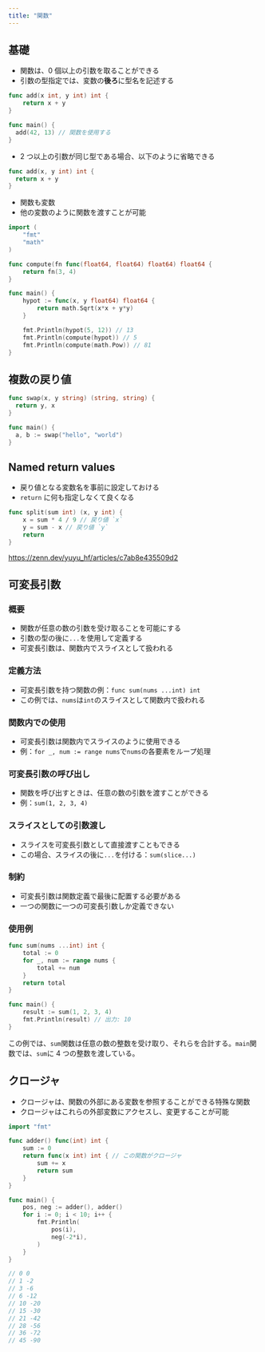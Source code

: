 ```yaml
---
title: "関数"
---
```


## 基礎

- 関数は、0 個以上の引数を取ることができる
- 引数の型指定では、変数の**後ろ**に型名を記述する

```go
func add(x int, y int) int {
	return x + y
}

func main() {
  add(42, 13) // 関数を使用する
}
```

- 2 つ以上の引数が同じ型である場合、以下のように省略できる

```go
func add(x, y int) int {
  return x + y
}
```

- 関数も変数
- 他の変数のように関数を渡すことが可能

```go
import (
	"fmt"
	"math"
)

func compute(fn func(float64, float64) float64) float64 {
	return fn(3, 4)
}

func main() {
	hypot := func(x, y float64) float64 {
		return math.Sqrt(x*x + y*y)
	}

	fmt.Println(hypot(5, 12)) // 13
	fmt.Println(compute(hypot)) // 5
	fmt.Println(compute(math.Pow)) // 81
}

```

## 複数の戻り値

```go
func swap(x, y string) (string, string) {
  return y, x
}

func main() {
  a, b := swap("hello", "world")
}
```

## Named return values

- 戻り値となる変数名を事前に設定しておける
- `return` に何も指定しなくて良くなる

```go
func split(sum int) (x, y int) {
	x = sum * 4 / 9 // 戻り値 `x`
	y = sum - x // 戻り値 `y`
	return
}
```

https://zenn.dev/yuyu_hf/articles/c7ab8e435509d2

## 可変長引数

### 概要

- 関数が任意の数の引数を受け取ることを可能にする
- 引数の型の後に`...`を使用して定義する
- 可変長引数は、関数内でスライスとして扱われる

### 定義方法

- 可変長引数を持つ関数の例：`func sum(nums ...int) int`
- この例では、`nums`は`int`のスライスとして関数内で扱われる

### 関数内での使用

- 可変長引数は関数内でスライスのように使用できる
- 例：`for _, num := range nums`で`nums`の各要素をループ処理

### 可変長引数の呼び出し

- 関数を呼び出すときは、任意の数の引数を渡すことができる
- 例：`sum(1, 2, 3, 4)`

### スライスとしての引数渡し

- スライスを可変長引数として直接渡すこともできる
- この場合、スライスの後に`...`を付ける：`sum(slice...)`

### 制約

- 可変長引数は関数定義で最後に配置する必要がある
- 一つの関数に一つの可変長引数しか定義できない

### 使用例

```go
func sum(nums ...int) int {
    total := 0
    for _, num := range nums {
        total += num
    }
    return total
}

func main() {
    result := sum(1, 2, 3, 4)
    fmt.Println(result) // 出力: 10
}
```

この例では、`sum`関数は任意の数の整数を受け取り、それらを合計する。`main`関数では、`sum`に 4 つの整数を渡している。

## クロージャ

- クロージャは、関数の外部にある変数を参照することができる特殊な関数
- クロージャはこれらの外部変数にアクセスし、変更することが可能

```go
import "fmt"

func adder() func(int) int {
	sum := 0
	return func(x int) int { // この関数がクロージャ
		sum += x
		return sum
	}
}

func main() {
	pos, neg := adder(), adder()
	for i := 0; i < 10; i++ {
		fmt.Println(
			pos(i),
			neg(-2*i),
		)
	}
}

// 0 0
// 1 -2
// 3 -6
// 6 -12
// 10 -20
// 15 -30
// 21 -42
// 28 -56
// 36 -72
// 45 -90

```
